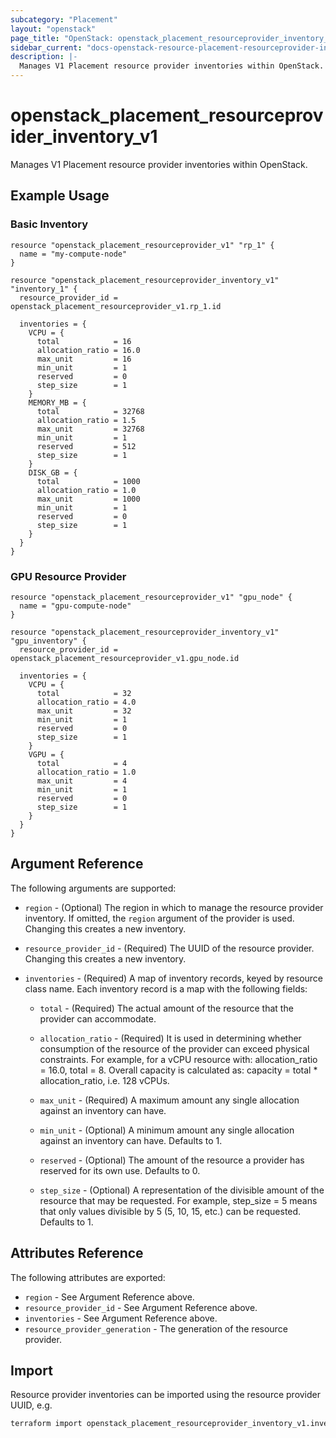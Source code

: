 ```yaml
---
subcategory: "Placement"
layout: "openstack"
page_title: "OpenStack: openstack_placement_resourceprovider_inventory_v1"
sidebar_current: "docs-openstack-resource-placement-resourceprovider-inventory-v1"
description: |-
  Manages V1 Placement resource provider inventories within OpenStack.
---
```


# openstack\_placement\_resourceprovider\_inventory\_v1

Manages V1 Placement resource provider inventories within OpenStack.

## Example Usage

### Basic Inventory

```hcl
resource "openstack_placement_resourceprovider_v1" "rp_1" {
  name = "my-compute-node"
}

resource "openstack_placement_resourceprovider_inventory_v1" "inventory_1" {
  resource_provider_id = openstack_placement_resourceprovider_v1.rp_1.id

  inventories = {
    VCPU = {
      total            = 16
      allocation_ratio = 16.0
      max_unit         = 16
      min_unit         = 1
      reserved         = 0
      step_size        = 1
    }
    MEMORY_MB = {
      total            = 32768
      allocation_ratio = 1.5
      max_unit         = 32768
      min_unit         = 1
      reserved         = 512
      step_size        = 1
    }
    DISK_GB = {
      total            = 1000
      allocation_ratio = 1.0
      max_unit         = 1000
      min_unit         = 1
      reserved         = 0
      step_size        = 1
    }
  }
}
```

### GPU Resource Provider

```hcl
resource "openstack_placement_resourceprovider_v1" "gpu_node" {
  name = "gpu-compute-node"
}

resource "openstack_placement_resourceprovider_inventory_v1" "gpu_inventory" {
  resource_provider_id = openstack_placement_resourceprovider_v1.gpu_node.id

  inventories = {
    VCPU = {
      total            = 32
      allocation_ratio = 4.0
      max_unit         = 32
      min_unit         = 1
      reserved         = 0
      step_size        = 1
    }
    VGPU = {
      total            = 4
      allocation_ratio = 1.0
      max_unit         = 4
      min_unit         = 1
      reserved         = 0
      step_size        = 1
    }
  }
}
```

## Argument Reference

The following arguments are supported:

* `region` - (Optional) The region in which to manage the resource provider
    inventory. If omitted, the `region` argument of the provider is used.
    Changing this creates a new inventory.

* `resource_provider_id` - (Required) The UUID of the resource provider.
    Changing this creates a new inventory.

* `inventories` - (Required) A map of inventory records, keyed by resource class
    name. Each inventory record is a map with the following fields:

    * `total` - (Required) The actual amount of the resource that the provider
        can accommodate.

    * `allocation_ratio` - (Required) It is used in determining whether consumption
        of the resource of the provider can exceed physical constraints. For example,
        for a vCPU resource with: allocation_ratio = 16.0, total = 8. Overall
        capacity is calculated as: capacity = total * allocation_ratio, i.e. 128 vCPUs.

    * `max_unit` - (Required) A maximum amount any single allocation against an
        inventory can have.

    * `min_unit` - (Optional) A minimum amount any single allocation against an
        inventory can have. Defaults to 1.

    * `reserved` - (Optional) The amount of the resource a provider has reserved
        for its own use. Defaults to 0.

    * `step_size` - (Optional) A representation of the divisible amount of the
        resource that may be requested. For example, step_size = 5 means that only
        values divisible by 5 (5, 10, 15, etc.) can be requested. Defaults to 1.

## Attributes Reference

The following attributes are exported:

* `region` - See Argument Reference above.
* `resource_provider_id` - See Argument Reference above.
* `inventories` - See Argument Reference above.
* `resource_provider_generation` - The generation of the resource provider.

## Import

Resource provider inventories can be imported using the resource provider UUID, e.g.

```sh
terraform import openstack_placement_resourceprovider_inventory_v1.inventory_1 7c9f6d30-1d34-4d22-89e3-6c4d3a3c3d3e
```
